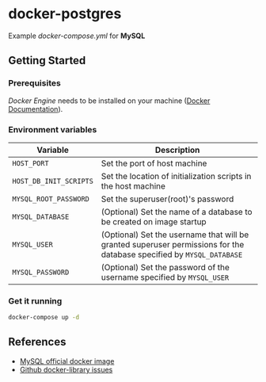 # docker-postgres

Example *docker-compose.yml* for **MySQL**

## Getting Started

### Prerequisites

*Docker Engine* needs to be installed on your machine ([Docker Documentation](https://docs.docker.com/)).

### Environment variables

| Variable               | Description                                                               |
| ---------------------- | ------------------------------------------------------------------------- |
| `HOST_PORT`            | Set the port of host machine                                              |
| `HOST_DB_INIT_SCRIPTS` | Set the location of initialization scripts in the host machine            |
| `MYSQL_ROOT_PASSWORD`  | Set the superuser(root)'s password                                        |
| `MYSQL_DATABASE`       | (Optional) Set the name of a database to be created on image startup      |
| `MYSQL_USER`           | (Optional) Set the username that will be granted superuser permissions for the database specified by `MYSQL_DATABASE` |
| `MYSQL_PASSWORD`       | (Optional) Set the password of the username specified by `MYSQL_USER`     |

### Get it running

```bash
docker-compose up -d
```

## References

* [MySQL official docker image](https://hub.docker.com/_/mysql)
* [Github docker-library issues](https://github.com/docker-library/mysql/issues)
